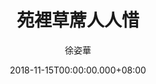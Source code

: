 ---
issue: 301
title: 苑裡草蓆人人惜
author: 徐姿華
language: 大埔
date: 2018-11-15T00:00:00.000+08:00
topic: 文史
difficulty: 2
wikidata: Q98096185
wikidata_link: https://www.wikidata.org/wiki/Q98096185
author_wikidata_link: https://www.wikidata.org/wiki/Q98096312
author_wikidata: Q98096312
---